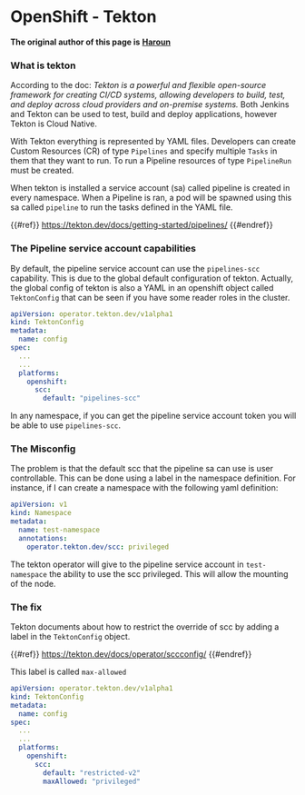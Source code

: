 # OpenShift - Tekton

**The original author of this page is** [**Haroun**](https://www.linkedin.com/in/haroun-al-mounayar-571830211)

### What is tekton

According to the doc: _Tekton is a powerful and flexible open-source framework for creating CI/CD systems, allowing developers to build, test, and deploy across cloud providers and on-premise systems._ Both Jenkins and Tekton can be used to test, build and deploy applications, however Tekton is Cloud Native.

With Tekton everything is represented by YAML files. Developers can create Custom Resources (CR) of type `Pipelines` and specify multiple `Tasks` in them that they want to run. To run a Pipeline resources of type `PipelineRun` must be created.

When tekton is installed a service account (sa) called pipeline is created in every namespace. When a Pipeline is ran, a pod will be spawned using this sa called `pipeline` to run the tasks defined in the YAML file.

{{#ref}}
https://tekton.dev/docs/getting-started/pipelines/
{{#endref}}

### The Pipeline service account capabilities

By default, the pipeline service account can use the `pipelines-scc` capability. This is due to the global default configuration of tekton. Actually, the global config of tekton is also a YAML in an openshift object called `TektonConfig` that can be seen if you have some reader roles in the cluster.

```yaml
apiVersion: operator.tekton.dev/v1alpha1
kind: TektonConfig
metadata:
  name: config
spec:
  ...
  ...
  platforms:
    openshift:
      scc:
        default: "pipelines-scc"
```

In any namespace, if you can get the pipeline service account token you will be able to use `pipelines-scc`.

### The Misconfig

The problem is that the default scc that the pipeline sa can use is user controllable. This can be done using a label in the namespace definition. For instance, if I can create a namespace with the following yaml definition:

```yaml
apiVersion: v1
kind: Namespace
metadata:
  name: test-namespace
  annotations:
    operator.tekton.dev/scc: privileged
```

The tekton operator will give to the pipeline service account in `test-namespace` the ability to use the scc privileged. This will allow the mounting of the node.

### The fix

Tekton documents about how to restrict the override of scc by adding a label in the `TektonConfig` object.

{{#ref}}
https://tekton.dev/docs/operator/sccconfig/
{{#endref}}

This label is called `max-allowed`

```yaml
apiVersion: operator.tekton.dev/v1alpha1
kind: TektonConfig
metadata:
  name: config
spec:
  ...
  ...
  platforms:
    openshift:
      scc:
        default: "restricted-v2"
        maxAllowed: "privileged"
```




